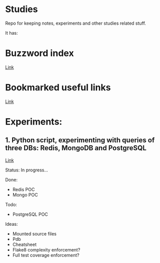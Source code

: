 # Studies

Repo for keeping notes, experiments and other studies related stuff.

It has:

# Buzzword index

[Link](/notes/buzzwords.md)

# Bookmarked useful links

[Link](/notes/bookmarks.md)

# Experiments:

## 1. Python script, experimenting with queries of three DBs: Redis, MongoDB and PostgreSQL

[Link](/experiments/1/)

Status: In progress...

Done:
- Redis POC
- Mongo POC

Todo:
- PostgreSQL POC

Ideas:
- Mounted source files
- Pdb
- Cheatsheet
- Flake8 complexity enforcement?
- Full test coverage enforcement?